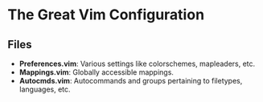 The Great Vim Configuration
===========================

Files
-----
- **Preferences.vim**: Various settings like colorschemes, mapleaders, etc.
- **Mappings.vim**: Globally accessible mappings.
- **Autocmds.vim**: Autocommands and groups pertaining to filetypes, languages, etc.
